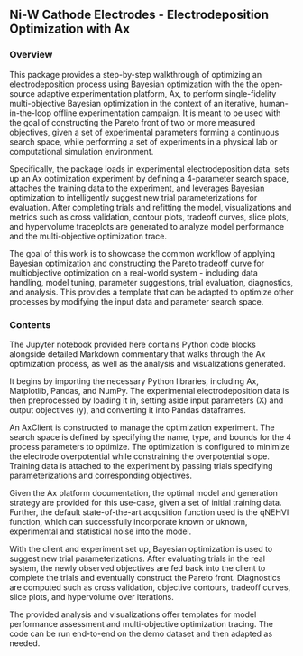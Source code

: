## Ni-W Cathode Electrodes - Electrodeposition Optimization with Ax

### Overview

This package provides a step-by-step walkthrough of optimizing an electrodeposition process using Bayesian optimization with the the open-source adaptive experimentation platform, Ax, to perform single-fidelity multi-objective Bayesian optimization in the context of an iterative, human-in-the-loop offline experimentation campaign. It is meant to be used with the goal of constructing the Pareto front of two or more measured objectives, given a set of experimental parameters forming a continuous search space, while performing a set of experiments in a physical lab or computational simulation environment.

Specifically, the package loads in experimental electrodeposition data, sets up an Ax optimization experiment by defining a 4-parameter search space, attaches the training data to the experiment, and leverages Bayesian optimization to intelligently suggest new trial parameterizations for evaluation. After completing trials and refitting the model, visualizations and metrics such as cross validation, contour plots, tradeoff curves, slice plots, and hypervolume traceplots are generated to analyze model performance and the multi-objective optimization trace.

The goal of this work is to showcase the common workflow of applying Bayesian optimization and constructing the Pareto tradeoff curve for multiobjective optimization on a real-world system - including data handling, model tuning, parameter suggestions, trial evaluation, diagnostics, and analysis. This provides a template that can be adapted to optimize other processes by modifying the input data and parameter search space.

### Contents

The Jupyter notebook provided here contains Python code blocks alongside detailed Markdown commentary that walks through the Ax optimization process, as well as the analysis and visualizations generated.

It begins by importing the necessary Python libraries, including Ax, Matplotlib, Pandas, and NumPy. The experimental electrodeposition data is then preprocessed by loading it in, setting aside input parameters (X) and output objectives (y), and converting it into Pandas dataframes.

An AxClient is constructed to manage the optimization experiment. The search space is defined by specifying the name, type, and bounds for the 4 process parameters to optimize. The optimization is configured to minimize the electrode overpotential while constraining the overpotential slope. Training data is attached to the experiment by passing trials specifying parameterizations and corresponding objectives. 

Given the Ax platform documentation, the optimal model and generation strategy are provided for this use-case, given a set of initial training data. Further, the default state-of-the-art acqusition function used is the qNEHVI function, which can successfully incorporate known or uknown, experimental and statistical noise into the model.

With the client and experiment set up, Bayesian optimization is used to suggest new trial parameterizations. After evaluating trials in the real system, the newly observed objectives are fed back into the client to complete the trials and eventually construct the Pareto front. Diagnostics are computed such as cross validation, objective contours, tradeoff curves, slice plots, and hypervolume over iterations.

The provided analysis and visualizations offer templates for model performance assessment and multi-objective optimization tracing. The code can be run end-to-end on the demo dataset and then adapted as needed.
